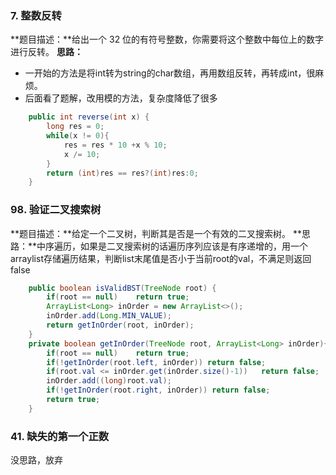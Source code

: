 ### 7. 整数反转
**题目描述：**给出一个 32 位的有符号整数，你需要将这个整数中每位上的数字进行反转。
**思路：**
- 一开始的方法是将int转为string的char数组，再用数组反转，再转成int，很麻烦。
- 后面看了题解，改用模的方法，复杂度降低了很多

```java
    public int reverse(int x) {
        long res = 0;
        while(x != 0){
            res = res * 10 +x % 10;
            x /= 10;
        }
        return (int)res == res?(int)res:0;
    }
```

### 98. 验证二叉搜索树
**题目描述：**给定一个二叉树，判断其是否是一个有效的二叉搜索树。
**思路：**中序遍历，如果是二叉搜索树的话遍历序列应该是有序递增的，用一个arraylist存储遍历结果，判断list末尾值是否小于当前root的val，不满足则返回false

```java
    public boolean isValidBST(TreeNode root) {
        if(root == null)    return true;
        ArrayList<Long> inOrder = new ArrayList<>();
        inOrder.add(Long.MIN_VALUE);
        return getInOrder(root, inOrder);
    }
    private boolean getInOrder(TreeNode root, ArrayList<Long> inOrder){
        if(root == null)    return true;
        if(!getInOrder(root.left, inOrder)) return false;
        if(root.val <= inOrder.get(inOrder.size()-1))   return false;
        inOrder.add((long)root.val);
        if(!getInOrder(root.right, inOrder)) return false;
        return true;
    }
```

### 41. 缺失的第一个正数
没思路，放弃
